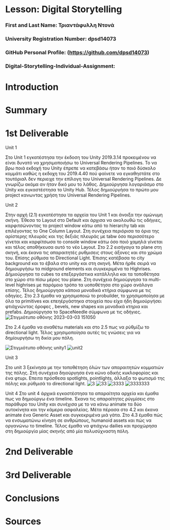 # Lesson: Digital Storytelling

### First and Last Name: Τριαντάφυλλη Ντονά
### University Registration Number: dpsd14073
### GitHub Personal Profile: (https://github.com/dpsd14073)
### Digital-Storytelling-Individual-Assignment: 

# Introduction



# Summary


# 1st Deliverable

 Unit 1
 
Στο Unit 1 εγκατέστησα την έκδοση του Unity 2019.3.14 προκειμένου να είναι δυνατό να χρησιμοποιήσω το Universal Rendering Pipelines. Το να βρω ποιά εκδοχή του Unity έπρεπε να κατεβάσω ήταν το ποιό δύσκολο κομμάτι καθώς η εκδοχη του 2019.4.40 πού φαίνετε να εγκαθηστάτε στο τουτόριαλ δεν περιειχε την επίλογη του Universal Rendering Pipelines. Δε γνωρίζω ακόμα αν ήταν δικό μου το λάθος. Δημιούργησα λογαριάσμο στο Unity και εγκαστέστησα το Unity Hub. Τέλος δημιούργήσα το πρώτο μου project κανωντας χρήση του Universal Rendering Pipelines.

Unit 2

Στην αρχή (2.1) εγκατέστησα τα αρχεία του Unit 1 και άνοιξα την ομώνυμη σκήνη. Έθεσα το Layout στο Default και άρχισα να ακολουθώ τις οδήγιες, καρφιτσώνοντας το project window κάτω από το hierarchy tab και επιλέγοντας το One Column Layout. Στη συνέχεια περιόρισα τα όρια της αρίστερης πλευράς και της δεξιάς πλευράς με tabw όσο περισσότερο γίνεται και καρφίτσωσα το console window κάτω όσο ποιό χαμηλά γίνεται και τέλος αποθήκευσα αυτό το νέο Layout.
Στο 2.2 εισήγαγα το plane στη σκηνή, και έκανα τις απαραιτητές ρυθμισεις στους άξονες και στο χρώμα του. Επίσης ρύθμισα το Directional Light. Έπισης κατέβασα το city background και το έβαλα στο unity και στη σκηνή. Μέτα ήρθε σειρά να δημιουργήσω τα midground elements και συγκεκριμένα τα Highrises. Δήμιούργησα τα cubes τα επεξεργάστικα κατάλληλα και τα τοποθέτησα στο χώρο στο πίσω μέρος του plane. Στη συνέχεια δημιούργησα τα multi-level highrises με παρόμοιο τρόπο τα υοποθέτησα στο χώρο ανάλογα επίσης. Τέλος δημιούργησα κάποια μοναδικά κτήρια σύμφωνα με τις οδηγίες.
Στο 2.3 έμαθα να χρησιμοποιώ το probuilder, το χρησιμοποίησα με όλα τα primitives και επεηέργάστηκα στοιχεία που είχα ήδη δημιούργήσει φτιάχνώντας όροφες , bevels, new  shapes και μοναδικά κτηρια και prefabs. Δημιούργησα το SpaceNeedle σύμφωνα με τις οδήγιες.![Στιγμιότυπο οθόνης 2023-03-03 151050](https://user-images.githubusercontent.com/118479811/226763823-f5252a6d-6bb4-4b8a-baed-cede64a3c3e4.png)

Στο 2.4 έμαθα να αναθέτω materials και στο 2.5 πως να ρύθμίζω το directional light. 
Τέλος χρησιμοποίησα αυτές τις γνώσεις για να δημίουργήσω τη δικία μου πόλη.

![Στιγμιότυπο οθόνης unity1](https://user-images.githubusercontent.com/118479811/226763876-6150c022-dfb9-4c1a-a72c-97201ee2b317.png)
![unit2](https://user-images.githubusercontent.com/118479811/226763883-d3e0159f-c016-4fb2-aaf4-800c4b7db1d9.png)

Unit 3

Στο unit 3 ξεκίνησα με την τοποθέτηση όλών των απαραιτητών κομματιών της πόλης. Στή συνέχεια δηιούργησα ένα κώνο οδικής κυκλοφορίας και ένα φτυρι. Επειτα πρόσθεσα spotlights, pointlights, άλλαξα το φωτισμό της πόλης και ρύθμισά το directional light.
![3](https://user-images.githubusercontent.com/118479811/227626085-63f14892-91c4-4344-8b19-2ba52fb5b1ef.png)
![33](https://user-images.githubusercontent.com/118479811/227626108-291833b0-6ea6-46b1-9494-4e33aef45fba.png)
![3333](https://user-images.githubusercontent.com/118479811/227626130-d2adaa3a-f38c-4e21-9fa7-88aa67554505.png)
![3333333](https://user-images.githubusercontent.com/118479811/227626378-0058bdc9-de55-46f5-ae21-a17263b2fec8.png)

Unit 4 
Στο unit 4 άρχικά εγκαστέστησα τα απαραίτητα αρχεία και έμαθα πως να δημιούργω ένα timeline. Έκανα τις απαραίτητες ρύγμίσεις στο παράθυρο του Unity και συνέχισα με το να κάνω animate τα δύο αυτοκίνητα και την κάμερα ασφαλείας. Μέτα πέρασα στο 4.2 και έκανα animate ένα Generic Asset και συγκεκριμένα μιά γάτα. Στο 4.3 έμαθα πώς να  ενσωματώνω κίνηση σε ανθρώπους, humanoid assets και πώς να οργανώνω το timeline. Τέλος έμαθα να φτιάχνω dailies και προχώρησα στη δημιούργία μίας σκηνής από μία πολυσύχναστη πόλη. 

# 2nd Deliverable


# 3rd Deliverable 


# Conclusions


# Sources
